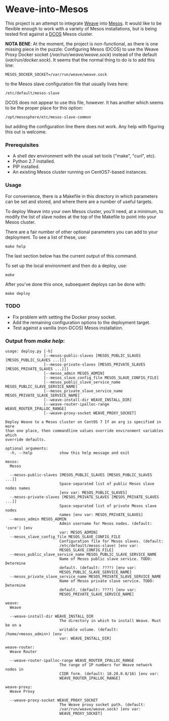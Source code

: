 Weave-into-Mesos
================

This project is an attempt to integrate [Weave](http://weave.works/) into [Mesos](http://mesos.apache.org/). It would like to be flexible enough to work with a variety of Mesos installations, but is being tested first against a [DCOS](https://mesosphere.com/product/) Mesos cluster.

__NOTA BENE__: At the moment, the project is non-functional, as there is one missing piece in the puzzle: Configuring Mesos (DCOS) to use the Weave Proxy Docker socket (_/var/run/weave/weave.sock_) instead of the default (_var/run/docker.sock_). It seems that the normal thing to do is to add this line:

    MESOS_DOCKER_SOCKET=/var/run/weave/weave.sock

to the Mesos slave configuration file that usually lives here:

    /etc/default/mesos-slave

DCOS does not appear to use this file, however. It has another which seems to be the proper place for this option:

    /opt/mesosphere/etc/mesos-slave-common

but adding the configuration line there does not work. Any help with figuring this out is welcome.


### Prerequisites

- A shell dev environment with the usual set tools ("make", "curl", etc).
- Python 2.7 installed.
- PIP installed.
- An existing Mesos cluster running on CentOS7-based instances.

### Usage

For convenience, there is a Makefile in this directory in which parameters can be set and stored, and where there are a number of useful targets.

To deploy Weave into your own Mesos cluster, you'll need, at a minimum, to modify the list of slave nodes at the top of the Makefile to point into your Mesos cluster.

There are a fair number of other optional parameters you can add to your deployment. To see a list of these, use:

    make help

The last section below has the current output of this command.

To set up the local environment and then do a deploy, use:

    make

After you've done this once, subsequent deploys can be done with:

    make deploy

### TODO

- Fix problem with setting the Docker proxy socket.
- Add the remaining configuration options to the deployment target.
- Test against a vanilla (non-DCOS) Mesos installation.

### Output from _make help_:


```
usage: deploy.py [-h]
                 [--mesos-public-slaves [MESOS_PUBLIC_SLAVES [MESOS_PUBLIC_SLAVES ...]]]
                 [--mesos-private-slaves [MESOS_PRIVATE_SLAVES [MESOS_PRIVATE_SLAVES ...]]]
                 [--mesos_admin MESOS_ADMIN]
                 [--mesos_slave_config_file MESOS_SLAVE_CONFIG_FILE]
                 [--mesos_public_slave_service_name MESOS_PUBLIC_SLAVE_SERVICE_NAME]
                 [--mesos_private_slave_service_name MESOS_PRIVATE_SLAVE_SERVICE_NAME]
                 [--weave-install-dir WEAVE_INSTALL_DIR]
                 [--weave-router-ipalloc-range WEAVE_ROUTER_IPALLOC_RANGE]
                 [--weave-proxy-socket WEAVE_PROXY_SOCKET]

Deploy Weave to a Mesos cluster on CentOS 7 If an arg is specified in more
than one place, then commandline values override environment variables which
override defaults.

optional arguments:
  -h, --help            show this help message and exit

mesos:
  Mesos

  --mesos-public-slaves [MESOS_PUBLIC_SLAVES [MESOS_PUBLIC_SLAVES ...]]
                        Space-separated list of public Mesos slave nodes names
                        [env var: MESOS_PUBLIC_SLAVES]
  --mesos-private-slaves [MESOS_PRIVATE_SLAVES [MESOS_PRIVATE_SLAVES ...]]
                        Space-separated list of private Mesos slave nodes
                        names [env var: MESOS_PRIVATE_SLAVES]
  --mesos_admin MESOS_ADMIN
                        Admin username for Mesos nodes. (default: 'core') [env
                        var: MESOS_ADMIN]
  --mesos_slave_config_file MESOS_SLAVE_CONFIG_FILE
                        Configuration file for Mesos slaves. (default:
                        /etc/default/mesos-slave) [env var:
                        MESOS_SLAVE_CONFIG_FILE]
  --mesos_public_slave_service_name MESOS_PUBLIC_SLAVE_SERVICE_NAME
                        Name of Mesos public slave service. TODO: Determine
                        default. (default: ????) [env var:
                        MESOS_PUBLIC_SLAVE_SERVICE_NAME]
  --mesos_private_slave_service_name MESOS_PRIVATE_SLAVE_SERVICE_NAME
                        Name of Mesos private slave service. TODO: Determine
                        default. (default: ????) [env var:
                        MESOS_PRIVATE_SLAVE_SERVICE_NAME]

weave:
  Weave

  --weave-install-dir WEAVE_INSTALL_DIR
                        The directory in which to install Weave. Must be on a
                        writable volume. (default: /home/<mesos_admin>) [env
                        var: WEAVE_INSTALL_DIR]

weave-router:
  Weave Router

  --weave-router-ipalloc-range WEAVE_ROUTER_IPALLOC_RANGE
                        The range of IP numbers for Weave network nodes in
                        CIDR form. (default: 10.20.0.0/16) [env var:
                        WEAVE_ROUTER_IPALLOC_RANGE]

weave-proxy:
  Weave Proxy

  --weave-proxy-socket WEAVE_PROXY_SOCKET
                        The Weave proxy socket path. (default:
                        /var/run/weave/weave.sock) [env var:
                        WEAVE_PROXY_SOCKET]
```

